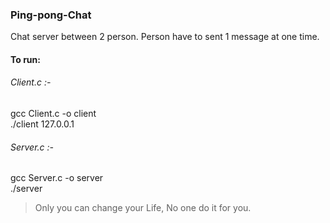 ### Ping-pong-Chat
Chat server between 2 person.
Person have to sent 1 message at one time.

#### To run:
               
###### Client.c :-   <br> 
gcc Client.c -o client <br>
./client 127.0.0.1
               
###### Server.c :-   <br>
gcc Server.c -o server <br>
./server

> Only you can change your Life, No one do it for you. 
